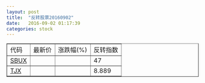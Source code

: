 ```yaml
---
layout: post
title:  "反转股票20160902"
date:   2016-09-02 01:17:39
categories: stock
---
```


<script type="text/javascript">
var stockList = []
stockList.push('gb_sbux');
stockList.push('gb_tjx');
</script>

<table border="1">
 <tr>
 <td>代码</td>
  <td>最新价</td>
  <td>涨跌幅(%)</td>
 <td>反转指数</td>
</tr>
  <tr id="sbux"><td><a href="http://stock.finance.sina.com.cn/usstock/quotes/SBUX.html" target="_blank">SBUX</a></td><td></td><td></td><td>47</td></tr>
  <tr id="tjx"><td><a href="http://stock.finance.sina.com.cn/usstock/quotes/TJX.html" target="_blank">TJX</a></td><td></td><td></td><td>8.889</td></tr>
</table>
